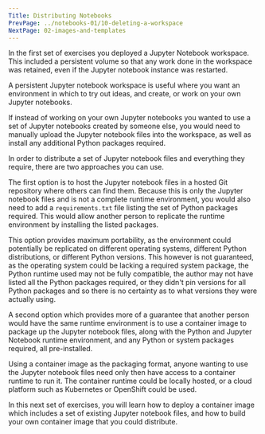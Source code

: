 ```yaml
---
Title: Distributing Notebooks
PrevPage: ../notebooks-01/10-deleting-a-workspace
NextPage: 02-images-and-templates
---
```


In the first set of exercises you deployed a Jupyter Notebook workspace. This included a persistent volume so that any work done in the workspace was retained, even if the Jupyter notebook instance was restarted.

A persistent Jupyter notebook workspace is useful where you want an environment in which to try out ideas, and create, or work on your own Jupyter notebooks.

If instead of working on your own Jupyter notebooks you wanted to use a set of Jupyter notebooks created by someone else, you would need to manually upload the Jupyter notebook files into the workspace, as well as install any additional Python packages required.

In order to distribute a set of Jupyter notebook files and everything they require, there are two approaches you can use.

The first option is to host the Jupyter notebook files in a hosted Git repository where others can find them. Because this is only the Jupyter notebook files and is not a complete runtime environment, you would also need to add a `requirements.txt` file listing the set of Python packages required. This would allow another person to replicate the runtime environment by installing the listed packages.

This option provides maximum portability, as the environment could potentially be replicated on different operating systems, different Python distributions, or different Python versions. This however is not guaranteed, as the operating system could be lacking a required system package, the Python runtime used may not be fully compatible, the author may not have listed all the Python packages required, or they didn't pin versions for all Python packages and so there is no certainty as to what versions they were actually using.

A second option which provides more of a guarantee that another person would have the same runtime environment is to use a container image to package up the Jupyter notebook files, along with the Python and Jupyter Notebook runtime environment, and any Python or system packages required, all pre-installed.

Using a container image as the packaging format, anyone wanting to use the Jupyter notebook files need only then have access to a container runtime to run it. The container runtime could be locally hosted, or a cloud platform such as Kubernetes or OpenShift could be used.

In this next set of exercises, you will learn how to deploy a container image which includes a set of existing Jupyter notebook files, and how to build your own container image that you could distribute.
